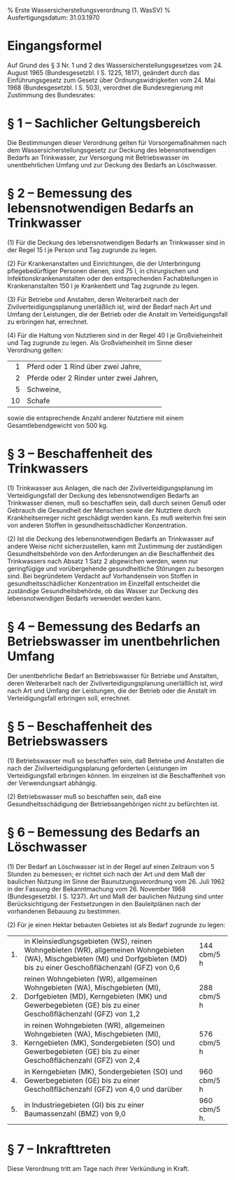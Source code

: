 % Erste Wassersicherstellungsverordnung  (1. WasSV)
% Ausfertigungsdatum: 31.03.1970
 
# Eingangsformel

Auf Grund des § 3 Nr. 1 und 2 des Wassersicherstellungsgesetzes vom 24. August 1965 (Bundesgesetzbl. I S. 1225, 1817), geändert durch das Einführungsgesetz zum Gesetz über Ordnungswidrigkeiten vom 24. Mai 1968 (Bundesgesetzbl. I S. 503), verordnet die Bundesregierung mit Zustimmung des Bundesrates:

# § 1 – Sachlicher Geltungsbereich

Die Bestimmungen dieser Verordnung gelten für Vorsorgemaßnahmen nach dem Wassersicherstellungsgesetz zur Deckung des lebensnotwendigen Bedarfs an Trinkwasser, zur Versorgung mit Betriebswasser im unentbehrlichen Umfang und zur Deckung des Bedarfs an Löschwasser.

# § 2 – Bemessung des lebensnotwendigen Bedarfs an Trinkwasser

(1) Für die Deckung des lebensnotwendigen Bedarfs an Trinkwasser sind in der Regel 15 l je Person und Tag zugrunde zu legen.

(2) Für Krankenanstalten und Einrichtungen, die der Unterbringung pflegebedürftiger Personen dienen, sind 75 l, in chirurgischen und Infektionskrankenanstalten oder den entsprechenden Fachabteilungen in Krankenanstalten 150 l je Krankenbett und Tag zugrunde zu legen.

(3) Für Betriebe und Anstalten, deren Weiterarbeit nach der Zivilverteidigungsplanung unerläßlich ist, wird der Bedarf nach Art und Umfang der Leistungen, die der Betrieb oder die Anstalt im Verteidigungsfall zu erbringen hat, errechnet.

(4) Für die Haltung von Nutztieren sind in der Regel 40 l je Großvieheinheit und Tag zugrunde zu legen. Als Großvieheinheit im Sinne dieser Verordnung gelten:  

|     |                                         |
|----:|:----------------------------------------|
|   1 | Pferd oder 1 Rind über zwei Jahre,      |
|   2 | Pferde oder 2 Rinder unter zwei Jahren, |
|   5 | Schweine,                               |
|  10 | Schafe                                  |

  
sowie die entsprechende Anzahl anderer Nutztiere mit einem Gesamtlebendgewicht von 500 kg.

# § 3 – Beschaffenheit des Trinkwassers

(1) Trinkwasser aus Anlagen, die nach der Zivilverteidigungsplanung im Verteidigungsfall der Deckung des lebensnotwendigen Bedarfs an Trinkwasser dienen, muß so beschaffen sein, daß durch seinen Genuß oder Gebrauch die Gesundheit der Menschen sowie der Nutztiere durch Krankheitserreger nicht geschädigt werden kann. Es muß weiterhin frei sein von anderen Stoffen in gesundheitsschädlicher Konzentration.

(2) Ist die Deckung des lebensnotwendigen Bedarfs an Trinkwasser auf andere Weise nicht sicherzustellen, kann mit Zustimmung der zuständigen Gesundheitsbehörde von den Anforderungen an die Beschaffenheit des Trinkwassers nach Absatz 1 Satz 2 abgewichen werden, wenn nur geringfügige und vorübergehende gesundheitliche Störungen zu besorgen sind. Bei begründetem Verdacht auf Vorhandensein von Stoffen in gesundheitsschädlicher Konzentration im Einzelfall entscheidet die zuständige Gesundheitsbehörde, ob das Wasser zur Deckung des lebensnotwendigen Bedarfs verwendet werden kann.

# § 4 – Bemessung des Bedarfs an Betriebswasser im unentbehrlichen Umfang

Der unentbehrliche Bedarf an Betriebswasser für Betriebe und Anstalten, deren Weiterarbeit nach der Zivilverteidigungsplanung unerläßlich ist, wird nach Art und Umfang der Leistungen, die der Betrieb oder die Anstalt im Verteidigungsfall erbringen soll, errechnet.

# § 5 – Beschaffenheit des Betriebswassers

(1) Betriebswasser muß so beschaffen sein, daß Betriebe und Anstalten die nach der Zivilverteidigungsplanung geforderten Leistungen im Verteidigungsfall erbringen können. Im einzelnen ist die Beschaffenheit von der Verwendungsart abhängig.

(2) Betriebswasser muß so beschaffen sein, daß eine Gesundheitsschädigung der Betriebsangehörigen nicht zu befürchten ist.

# § 6 – Bemessung des Bedarfs an Löschwasser

(1) Der Bedarf an Löschwasser ist in der Regel auf einen Zeitraum von 5 Stunden zu bemessen; er richtet sich nach der Art und dem Maß der baulichen Nutzung im Sinne der Baunutzungsverordnung vom 26. Juli 1962 in der Fassung der Bekanntmachung vom 26. November 1968 (Bundesgesetzbl. I S. 1237). Art und Maß der baulichen Nutzung sind unter Berücksichtigung der Festsetzungen in den Bauleitplänen nach der vorhandenen Bebauung zu bestimmen.

(2) Für je einen Hektar bebauten Gebietes ist als Bedarf zugrunde zu legen:  

|     |                                                                                                                                                                                               |              |
|:----|:----------------------------------------------------------------------------------------------------------------------------------------------------------------------------------------------|:-------------|
| 1\. | in Kleinsiedlungsgebieten (WS), reinen Wohngebieten (WR), allgemeinen Wohngebieten (WA), Mischgebieten (MI) und Dorfgebieten (MD) bis zu einer Geschoßflächenzahl (GFZ) von 0,6               | 144 cbm/5 h  |
| 2\. | reinen Wohngebieten (WR), allgemeinen Wohngebieten (WA), Mischgebieten (MI), Dorfgebieten (MD), Kerngebieten (MK) und Gewerbegebieten (GE) bis zu einer Geschoßflächenzahl (GFZ) von 1,2      | 288 cbm/5 h  |
| 3\. | in reinen Wohngebieten (WR), allgemeinen Wohngebieten (WA), Mischgebieten (MI), Kerngebieten (MK), Sondergebieten (SO) und Gewerbegebieten (GE) bis zu einer Geschoßflächenzahl (GFZ) von 2,4 | 576 cbm/5 h  |
| 4\. | in Kerngebieten (MK), Sondergebieten (SO) und Gewerbegebieten (GE) bis zu einer Geschoßflächenzahl (GFZ) von 4,0 und darüber                                                                  | 960 cbm/5 h  |
| 5\. | in Industriegebieten (GI) bis zu einer Baumassenzahl (BMZ) von 9,0                                                                                                                            | 960 cbm/5 h. |

# § 7 – Inkrafttreten

Diese Verordnung tritt am Tage nach ihrer Verkündung in Kraft.
